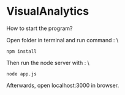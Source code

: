 # VisualAnalytics

How to start the program?

Open folder in terminal and run command : \
```
npm install
```

Then run the node server with : \
```
node app.js
```

Afterwards, open localhost:3000 in browser.
